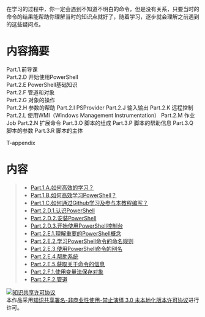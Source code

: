 在学习的过程中，你一定会遇到不知道不明白的命令，但是没有关系，只要当时的命令的结果能帮助你理解当时的知识点就好了，随着学习，逐步就会理解之前遇到的这些疑问点。

# 内容摘要

Part.1.前导课  
Part.2.D 开始使用PowerShell  
Part.2.E PowerShell基础知识  
Part.2.F 管道和对象  
Part.2.G 对象的操作  
Part.2.H 参数的帮助
Part.2.I PSProvider
Part.2.J 输入输出
Part.2.K 远程控制
Part.2.L 使用WMI（Windows Management Instrumentation）
Part.2.M 作业Job
Part.2.N 扩展命令
Part.3.O 脚本的组成
Part.3.P 脚本的帮助信息
Part.3.Q 脚本的参数
Part.3.R 脚本的主体

T-appendix

# 内容

> - [Part.1.A.如何高效的学习？](Part.1.A.study.efficiently.ipynb)
> - [Part.1.B.如何高效学习PowerShell？](Part.1.B.how.to.learn.powershell.ipynb)
> - [Part.1.C.如何通过Github学习及参与本教程编写？](Part.1.C.learn.and.contribute.this.tutorial.via.Github.ipynb)
> - [Part.2.D.1.认识PowerShell](Part.2.D.1.what.is.powershell.ipynb)
> - [Part.2.D.2.安装PowerShell](Part.2.D.2.install.powershell.ipynb)
> - [Part.2.D.3.开始使用PowerShell控制台](Part.2.D.3.start.with.powershell.consol.ipynb)
> - [Part.2.E.1.理解重要的PowerShell概念](Part.2.E.1.important.powershell.concepts.ipynb)
> - [Part.2.E.2.学习PowerShell命令的命名规则](Part.2.E.2.command.names.ipynb)
> - [Part.2.E.3.使用PowerShell命令的别名](Part.2.E.3.command.alias.ipynb)
> - [Part.2.E.4.帮助系统](Part.2.E.4.help.system.ipynb)
> - [Part.2.E.5.获取关于命令的信息](Part.2.E.5.help.system.ipynb)
> - [Part.2.F.1.使用变量法保存对象](Part.2.F.1.help.system.ipynb)
> - [Part.2.F.2.管道](Part.2.F.2.pipelines.ipynb)


<a rel="license" href="http://creativecommons.org/licenses/by-nc-nd/3.0/"><img alt="知识共享许可协议" style="border-width:0" src="https://i.creativecommons.org/l/by-nc-nd/3.0/88x31.png" /></a><br />本作品采用<a rel="license" href="http://creativecommons.org/licenses/by-nc-nd/3.0/">知识共享署名-非商业性使用-禁止演绎 3.0 未本地化版本许可协议</a>进行许可。
